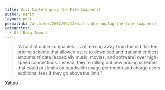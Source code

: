 ```yaml
---
title: Will Cable Unplug the File Swappers?
author: Kerim
layout: post
permalink: /archives/2002/06/13/will-cable-unplug-the-file-swappers/
categories:
  - Old Blog Import
---
```


>   &#8220;A host of cable companies &#8230; are moving away from the old flat-fee pricing scheme that allowed users to download and transmit endless amounts of data [especially music, movies, and software] over high-speed connections. Instead, they&#8217;re rolling out new pricing schemes that could put limits on bandwidth usage per month and charge users additional fees if they go above the limit.&#8221;


<a href="http://biz.yahoo.com/bizwk/020612/tc200206121108_1.html" onclick="_gaq.push(['_trackEvent', 'outbound-article', 'http://biz.yahoo.com/bizwk/020612/tc200206121108_1.html', 'Yahoo']);" >Yahoo</a>

